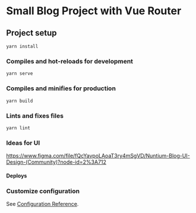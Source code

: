 # Small Blog Project with Vue Router

## Project setup
```
yarn install
```

### Compiles and hot-reloads for development
```
yarn serve
```

### Compiles and minifies for production
```
yarn build
```

### Lints and fixes files
```
yarn lint
```
### Ideas for UI
https://www.figma.com/file/fQcYavpoLAoaT3ry4mSgVD/Nuntium-Blog-UI-Design-(Community)?node-id=2%3A712

#### Deploys
<!-- https://blog-vue-router.netlify.app -->
### Customize configuration
See [Configuration Reference](https://cli.vuejs.org/config/).
